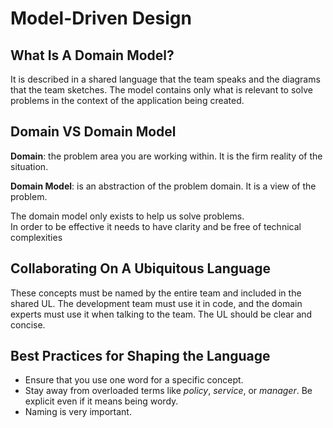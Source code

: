 # Model-Driven Design

## What Is A Domain Model?
It is described in a shared language that the team speaks and the diagrams that the team sketches.
The model contains only what is relevant to solve problems in the context of the application being created.

## Domain VS Domain Model
**Domain**: the problem area you are working within. It is the firm reality of the situation.

**Domain Model**: is an abstraction of the problem domain. It is a view of the problem.

The domain model only exists to help us solve problems.  
In order to be effective it needs to have clarity and be free of technical complexities

## Collaborating On A Ubiquitous Language
These concepts must be named by the entire team and included in the shared UL.
The development team must use it in code, and the domain experts must use it when talking to the team.
The UL should be clear and concise.

## Best Practices for Shaping the Language
- Ensure that you use one word for a specific concept.
- Stay away from overloaded terms like *policy*, *service*, or *manager*. Be explicit even if it means being wordy.
- Naming is very important.
